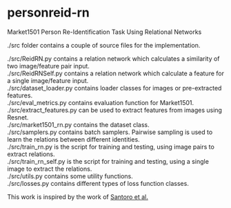 # personreid-rn
Market1501 Person Re-Identification Task Using Relational Networks

./src folder contains a couple of source files for the implementation.

./src/ReidRN.py contains a relation network which calculates a similarity of two image/feature pair input.   
./src/ReidRNSelf.py contains a relation network which calculate a feature for a single image/feature input.  
./src/dataset_loader.py contains loader classes for images or pre-extracted features.    
./src/eval_metrics.py contains evaluation function for Market1501.  
./src/extract_features.py can be used to extract features from images using Resnet.  
./src/market1501_rn.py contains the dataset class.  
./src/samplers.py contains batch samplers. Pairwise sampling is used to learn the relations between different identities.    
./src/train_rn.py is the script for training and testing, using image pairs to extract relations.  
./src/train_rn_self.py is the script for training and testing, using a single image to extract the relations.  
./src/utils.py contains some utility functions.    
./src/losses.py contains different types of loss function classes.  

This work is inspired by the work of [Santoro et al.](https://arxiv.org/abs/1706.01427)
